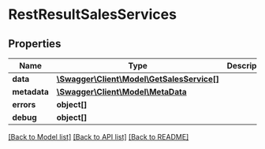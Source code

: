 # RestResultSalesServices

## Properties

 Name         | Type                                                              | Description | Notes      
--------------|-------------------------------------------------------------------|-------------|------------
 **data**     | [**\Swagger\Client\Model\GetSalesService[]**](GetSalesService.md) |             | [optional] 
 **metadata** | [**\Swagger\Client\Model\MetaData**](MetaData.md)                 |             | [optional] 
 **errors**   | **object[]**                                                      |             | [optional] 
 **debug**    | **object[]**                                                      |             | [optional] 

[[Back to Model list]](../README.md#documentation-for-models) [[Back to API list]](../README.md#documentation-for-api-endpoints) [[Back to README]](../README.md)


